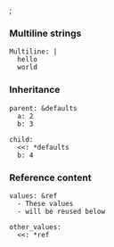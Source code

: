 ;

### Multiline strings

    Multiline: |
      hello
      world

### Inheritance

    parent: &defaults
      a: 2
      b: 3

    child:
      <<: *defaults
      b: 4

### Reference content

    values: &ref
      - These values
      - will be reused below
      
    other_values:
      <<: *ref
